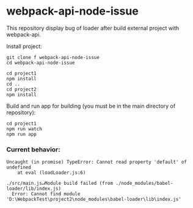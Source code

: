 # webpack-api-node-issue

This repository display bug of loader after build external project with webpack-api.

Install project:
```
git clone f webpack-api-node-issue
cd webpack-api-node-issue

сd project1
npm install
cd ..
cd project2
npm install
```
Build and run app for building (you must be in the main directory of repository):
```
cd project1
npm run watch
npm run app
```
### Current behavior:
```
Uncaught (in promise) TypeError: Cannot read property 'default' of undefined
    at eval (loadLoader.js:6)

./src/main.js↵Module build failed (from ./node_modules/babel-loader/lib/index.js)
  Error: Cannot find module 'D:\WebpackTest\project2\node_modules\babel-loader\lib\index.js'
```
